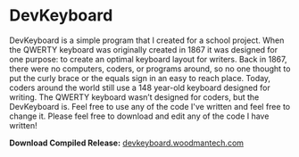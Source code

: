 # DevKeyboard

DevKeyboard is a simple program that I created for a school project. When the QWERTY keyboard was originally created in 1867 it was designed for one purpose: to create an optimal keyboard layout for writers. Back in 1867, there were no computers, coders, or programs around, so no one thought to put the curly brace or the equals sign in an easy to reach place. Today, coders around the world still use a 148 year-old keyboard designed for writing. The QWERTY keyboard wasn’t designed for coders, but the DevKeyboard is. Feel free to use any of the code I've written and feel free to change it. Please feel free to download and edit any of the code I have written!

<b>Download Compiled Release:</b> <a href="devkeyboard.woodmantech.com/#canvas-bg">devkeyboard.woodmantech.com</a>

